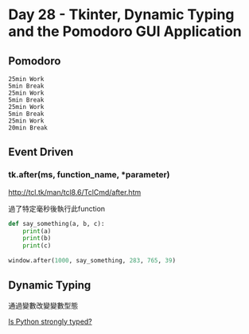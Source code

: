 # Day 28 - Tkinter, Dynamic Typing and the Pomodoro GUI Application

## Pomodoro

```
25min Work
5min Break
25min Work
5min Break
25min Work
5min Break
25min Work
20min Break
```

## Event Driven

### tk.after(ms, function_name, *parameter)

http://tcl.tk/man/tcl8.6/TclCmd/after.htm

過了特定毫秒後執行此function

```python
def say_something(a, b, c):
    print(a)
    print(b)
    print(c)
    
window.after(1000, say_something, 283, 765, 39)
```

## Dynamic Typing

通過變數改變變數型態

[Is Python strongly typed?](https://stackoverflow.com/questions/11328920/is-python-strongly-typed)